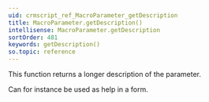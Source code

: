 ```yaml
---
uid: crmscript_ref_MacroParameter_getDescription
title: MacroParameter.getDescription()
intellisense: MacroParameter.getDescription
sortOrder: 481
keywords: getDescription()
so.topic: reference
---
```


This function returns a longer description of the parameter.

Can for instance be used as help in a form.


